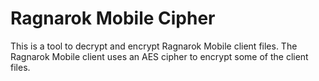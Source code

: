 # Ragnarok Mobile Cipher

This is a tool to decrypt and encrypt Ragnarok Mobile client files. The Ragnarok Mobile client uses an AES cipher to encrypt some of the client files.
